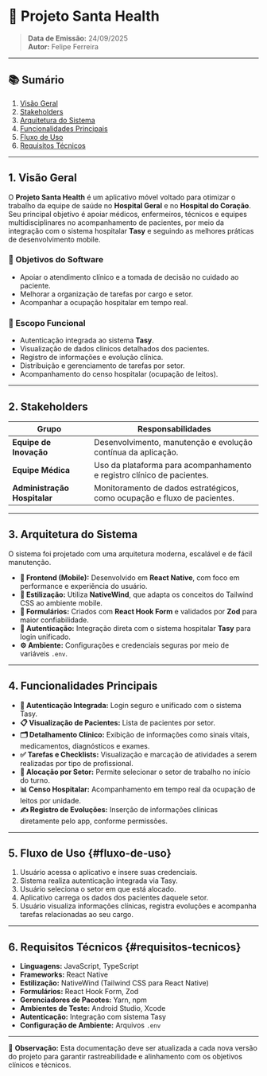 # 📄 Projeto Santa Health

> **Data de Emissão:** 24/09/2025  
> **Autor:** Felipe Ferreira

---

## 📚 Sumário
1. [Visão Geral](#1-visão-geral)  
2. [Stakeholders](#2-stakeholders)  
3. [Arquitetura do Sistema](#3-arquitetura-do-sistema)  
4. [Funcionalidades Principais](#4-funcionalidades-principais)  
5. [Fluxo de Uso](#5-fluxo-de-uso)  
6. [Requisitos Técnicos](#6-requisitos-técnicos)

---

## 1. Visão Geral
O **Projeto Santa Health** é um aplicativo móvel voltado para otimizar o trabalho da equipe de saúde no **Hospital Geral** e no **Hospital do Coração**. Seu principal objetivo é apoiar médicos, enfermeiros, técnicos e equipes multidisciplinares no acompanhamento de pacientes, por meio da integração com o sistema hospitalar **Tasy** e seguindo as melhores práticas de desenvolvimento mobile.

### 🎯 Objetivos do Software
- Apoiar o atendimento clínico e a tomada de decisão no cuidado ao paciente.
- Melhorar a organização de tarefas por cargo e setor.
- Acompanhar a ocupação hospitalar em tempo real.

### 📌 Escopo Funcional
- Autenticação integrada ao sistema **Tasy**.  
- Visualização de dados clínicos detalhados dos pacientes.  
- Registro de informações e evolução clínica.  
- Distribuição e gerenciamento de tarefas por setor.  
- Acompanhamento do censo hospitalar (ocupação de leitos).  

---

## 2. Stakeholders

| Grupo                        | Responsabilidades                                                                 |
|------------------------------|-----------------------------------------------------------------------------------|
| **Equipe de Inovação**       | Desenvolvimento, manutenção e evolução contínua da aplicação.                     |
| **Equipe Médica**            | Uso da plataforma para acompanhamento e registro clínico de pacientes.            |
| **Administração Hospitalar** | Monitoramento de dados estratégicos, como ocupação e fluxo de pacientes.          |

---

## 3. Arquitetura do Sistema
O sistema foi projetado com uma arquitetura moderna, escalável e de fácil manutenção.

- **📱 Frontend (Mobile):** Desenvolvido em **React Native**, com foco em performance e experiência do usuário.  
- **🎨 Estilização:** Utiliza **NativeWind**, que adapta os conceitos do Tailwind CSS ao ambiente mobile.  
- **📝 Formulários:** Criados com **React Hook Form** e validados por **Zod** para maior confiabilidade.  
- **🔐 Autenticação:** Integração direta com o sistema hospitalar **Tasy** para login unificado.  
- **⚙️ Ambiente:** Configurações e credenciais seguras por meio de variáveis `.env`.

---

## 4. Funcionalidades Principais
- **🔐 Autenticação Integrada:** Login seguro e unificado com o sistema Tasy.  
- **📋 Visualização de Pacientes:** Lista de pacientes por setor.  
- **🗂️ Detalhamento Clínico:** Exibição de informações como sinais vitais, medicamentos, diagnósticos e exames.  
- **✅ Tarefas e Checklists:** Visualização e marcação de atividades a serem realizadas por tipo de profissional.  
- **📍 Alocação por Setor:** Permite selecionar o setor de trabalho no início do turno.  
- **📊 Censo Hospitalar:** Acompanhamento em tempo real da ocupação de leitos por unidade.  
- **✍️ Registro de Evoluções:** Inserção de informações clínicas diretamente pelo app, conforme permissões.  

---

## 5. Fluxo de Uso {#fluxo-de-uso}
1. Usuário acessa o aplicativo e insere suas credenciais.
2. Sistema realiza autenticação integrada via Tasy.
3. Usuário seleciona o setor em que está alocado.
4. Aplicativo carrega os dados dos pacientes daquele setor.
5. Usuário visualiza informações clínicas, registra evoluções e acompanha tarefas relacionadas ao seu cargo.

---

## 6. Requisitos Técnicos {#requisitos-tecnicos}
- **Linguagens:** JavaScript, TypeScript  
- **Frameworks:** React Native  
- **Estilização:** NativeWind (Tailwind CSS para React Native)  
- **Formulários:** React Hook Form, Zod  
- **Gerenciadores de Pacotes:** Yarn, npm  
- **Ambientes de Teste:** Android Studio, Xcode  
- **Autenticação:** Integração com sistema Tasy  
- **Configuração de Ambiente:** Arquivos `.env`  

---
📌 **Observação:** Esta documentação deve ser atualizada a cada nova versão do projeto para garantir rastreabilidade e alinhamento com os objetivos clínicos e técnicos.